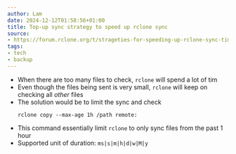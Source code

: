 ```yaml
---
author: Lam
date: 2024-12-12T01:58:56+01:00
title: Top-up sync strategy to speed up rclone sync
source:
- https://forum.rclone.org/t/strageties-for-speeding-up-rclone-sync-times/20588/10
tags:
- tech
- backup
---
```


- When there are too many files to check, `rclone` will spend a lot of tim
- Even though the files being sent is very small, `rclone` will keep on checking all *other* files
- The solution would be to limit the sync and check
  ```
  rclone copy --max-age 1h /path remote:
  ```
- This command essentially limit `rclone` to only sync files from the past 1 hour
- Supported unit of duration: `ms|s|m|h|d|w|M|y`
